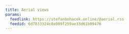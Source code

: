```yaml
---
title: Aerial views
params:
  feedlink: https://stefanbohacek.online/@aerial.rss
  feedid: 6d7833324c0a989f259ae33d61b09476
---
```

